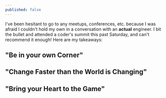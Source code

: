 ```yaml
---
published: false
---
```

I've been hesitant to go to any meetups, conferences, etc. because I was afraid I couldn't hold my own in a conversation with an __actual__ engineer. I bit the bullet and attended a coder's summit this past Saturday, and can't recommend it enough! Here are my takeaways: 

## "Be in your own Corner"

## "Change Faster than the World is Changing"

## "Bring your Heart to the Game"

